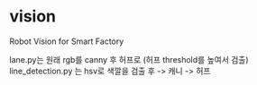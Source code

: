 # vision
Robot Vision for Smart Factory

lane.py는 원래 rgb를 canny 후 허프로 (허프 threshold를 높여서 검출)
line_detection.py 는 hsv로 색깔을 검출 후 -> 캐니 -> 허프 
